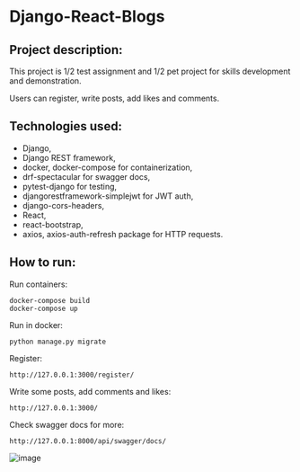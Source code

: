 # Django-React-Blogs

## Project description:

This project is 1/2 test assignment and 1/2 pet project for skills development and demonstration.

Users can register, write posts, add likes and comments.

## Technologies used: 
* Django, 
* Django REST framework, 
* docker, docker-compose for containerization,
* drf-spectacular for swagger docs,
* pytest-django for testing,
* djangorestframework-simplejwt for JWT auth,
* django-cors-headers,
* React,
* react-bootstrap,
* axios, axios-auth-refresh package for HTTP requests.

## How to run:

Run containers:

    docker-compose build
    docker-compose up

Run in docker:    

    python manage.py migrate

Register:

    http://127.0.0.1:3000/register/

Write some posts, add comments and likes:

    http://127.0.0.1:3000/

Check swagger docs for more:

    http://127.0.0.1:8000/api/swagger/docs/


![image](https://github.com/DmitryDubovikov/DjangoReact-Blogs/blob/main/blogs.jpg)
